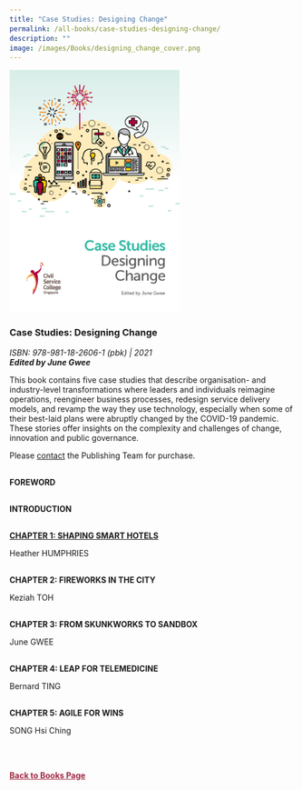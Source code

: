 ```yaml
---
title: "Case Studies: Designing Change"
permalink: /all-books/case-studies-designing-change/
description: ""
image: /images/Books/designing_change_cover.png
---
```

<style>

#book1 img	
{
width:300px;	
}

.back a
{
	color: #9f2943;
	font-weight: bold;
}	


.button1 a
{
	color: #9f2943;
	font-weight:bold;
}

#chapter1,#chapter2, #chapter3,#chapter4, #chapter5,#foreword,#introduction
{
margin-top:30px;	
}
	

	
</style>

<div id="book1">
<img src="/images/Books/designing_change_cover.png">
</div>	

<h3>Case Studies: Designing Change</h3>
<i>ISBN: 978-981-18-2606-1 (pbk) | 2021</i><br>
<b><i>Edited by June Gwee</i></b>

<p>This book contains five case studies that describe organisation- and industry-level transformations where leaders and individuals reimagine operations, reengineer business processes, redesign service delivery models, and revamp the way they use technology, especially when some of their best-laid
plans were abruptly changed by the COVID-19 pandemic. These stories offer insights on the complexity and challenges of change, innovation and public governance.</p>	

<p>Please <a target="_blank" href="https://go.gov.sg/csc-knowledge-enquiry">contact</a> the Publishing Team for purchase.</p>

<div id="foreword">
	<p><b>FOREWORD</b></p>
</div>

<div id="introduction">
	<p><b>INTRODUCTION</b></p>
</div>

<div id="chapter1">
<p><b><a target="_blank" href="https://rise.articulate.com/share/7J8nYGRlITVnMmf-dhqJ2S7YzUJ8YSlO"> CHAPTER 1: SHAPING SMART HOTELS</a></b></p>
Heather HUMPHRIES
</div>


<div id="chapter2">
<p><b>CHAPTER 2: FIREWORKS IN THE CITY</b></p>
Keziah TOH
</div>

<div id="chapter3">
<p><b>CHAPTER 3: FROM SKUNKWORKS TO SANDBOX</b></p>
June GWEE
</div>

<div id="chapter4">
<p><b>CHAPTER 4: LEAP FOR TELEMEDICINE</b></p>
Bernard TING
</div>


<div id="chapter5">
<p><b>CHAPTER 5: AGILE FOR WINS</b></p>
SONG Hsi Ching
</div>

<br><br>

<div class="back">
<a href="/books/">Back to Books Page</a>	
</div>